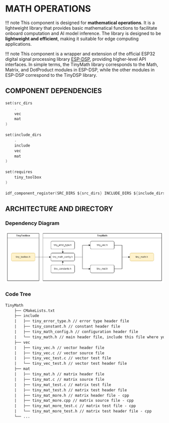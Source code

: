 # MATH OPERATIONS

!!! note
    This component is designed for **mathematical operations**. It is a lightweight library that provides basic mathematical functions to facilitate onboard computation and AI model inference. The library is designed to be **lightweight and efficient**, making it suitable for edge computing applications.

!!! note
    This component is a wrapper and extension of the official ESP32 digital signal processing library [ESP-DSP](https://docs.espressif.com/projects/esp-dsp/en/latest/esp32/index.html), providing higher-level API interfaces. In simple terms, the TinyMath library corresponds to the Math, Matrix, and DotProduct modules in ESP-DSP, while the other modules in ESP-DSP correspond to the TinyDSP library.

## COMPONENT DEPENDENCIES

```c
set(src_dirs
    .
    vec
    mat
)

set(include_dirs
    .
    include
    vec
    mat
)

set(requires
    tiny_toolbox
)

idf_component_register(SRC_DIRS ${src_dirs} INCLUDE_DIRS ${include_dirs} REQUIRES ${requires})

```

## ARCHITECTURE AND DIRECTORY

### Dependency Diagram
![](tiny_math.png)

### Code Tree

```txt
TinyMath
    ├── CMakeLists.txt
    ├── include
    |   ├── tiny_error_type.h // error type header file
    |   ├── tiny_constant.h // constant header file
    |   ├── tiny_math_config.h // configuration header file
    |   └── tiny_math.h // main header file, include this file where you want to use the library
    ├── vec
    |   ├── tiny_vec.h // vector header file
    |   ├── tiny_vec.c // vector source file
    |   ├── tiny_vec_test.c // vector test file
    |   └── tiny_vec_test.h // vector test header file
    ├── mat
    |   ├── tiny_mat.h // matrix header file
    |   ├── tiny_mat.c // matrix source file
    |   ├── tiny_mat_test.c // matrix test file
    |   ├── tiny_mat_test.h // matrix test header file
    |   ├── tiny_mat_more.h // matrix header file - cpp
    |   ├── tiny_mat_more.cpp // matrix source file - cpp
    |   ├── tiny_mat_more_test.c // matrix test file - cpp
    |   └── tiny_mat_more_test.h // matrix test header file - cpp
    └── ...
```

